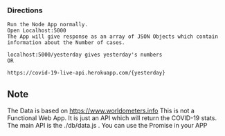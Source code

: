 ### Directions
    Run the Node App normally.
    Open Localhost:5000
    The App will give response as an array of JSON Objects which contain information about the Number of cases.

    localhost:5000/yesterday gives yesterday's numbers
    OR

    https://covid-19-live-api.herokuapp.com/{yesterday}


## Note
   The Data is based on https://www.worldometers.info
   This is not a Functional Web App. It is just an API which will return the COVID-19 stats.
   The main API is the ./db/data.js . You can use the Promise in your APP